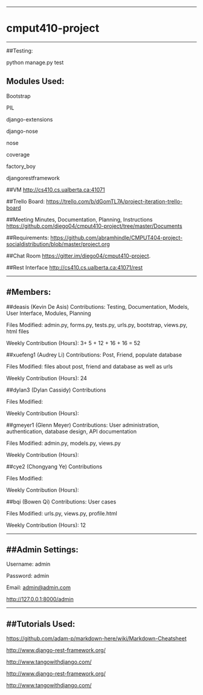 ------
# cmput410-project
------

##Testing:

python manage.py test

## Modules Used:

Bootstrap

PIL

django-extensions

django-nose

nose

coverage

factory_boy

djangorestframework

##VM
http://cs410.cs.ualberta.ca:41071

##Trello Board:
https://trello.com/b/dGomTL7A/project-iteration-trello-board

##Meeting Minutes, Documentation, Planning, Instructions
https://github.com/diego04/cmput410-project/tree/master/Documents

##Requirements:
https://github.com/abramhindle/CMPUT404-project-socialdistribution/blob/master/project.org

##Chat Room
https://gitter.im/diego04/cmput410-project.

##Rest Interface
http://cs410.cs.ualberta.ca:41071/rest

------
#Members:
------

##deasis		(Kevin De Asis)
Contributions: Testing, Documentation, Models, User Interface, Modules, Planning

Files Modified: admin.py, forms.py, tests.py, urls.py, bootstrap, views.py, html files

Weekly Contribution (Hours): 3+ 5 + 12 + 16 + 16 = 52

##xuefeng1	(Audrey Li)
Contributions: Post, Friend, populate database

Files Modified: files about post, friend and database as well as urls

Weekly Contribution (Hours): 24

##dylan3		(Dylan Cassidy)
Contributions

Files Modified:

Weekly Contribution (Hours):


##gmeyer1 	(Glenn Meyer)
Contributions: User administration, authentication, database design, API documentation

Files Modified: admin.py, models.py, views.py

Weekly Contribution (Hours): <to be calculated>


##cye2 		(Chongyang Ye)
Contributions

Files Modified:

Weekly Contribution (Hours):


##bqi			(Bowen Qi)
Contributions: User cases

Files Modified: urls.py, views.py, profile.html

Weekly Contribution (Hours): 12

------
##Admin Settings:
------

Username: admin


Password: admin


Email: admin@admin.com


http://127.0.0.1:8000/admin

------
##Tutorials Used:
------

https://github.com/adam-p/markdown-here/wiki/Markdown-Cheatsheet

http://www.django-rest-framework.org/

http://www.tangowithdjango.com/

http://www.django-rest-framework.org/

http://www.tangowithdjango.com/
